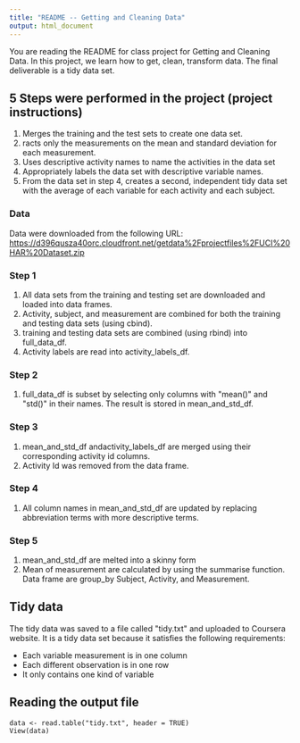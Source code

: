 ```yaml
---
title: "README -- Getting and Cleaning Data"
output: html_document
---
```


You are reading the README for class project for Getting and Cleaning Data. In this project, we learn how to get, clean, transform data. The final deliverable is a tidy data set.


## 5 Steps were performed in the project (project instructions)
1. Merges the training and the test sets to create one data set.
2. racts only the measurements on the mean and standard deviation for each measurement. 
3. Uses descriptive activity names to name the activities in the data set
4. Appropriately labels the data set with descriptive variable names. 
5. From the data set in step 4, creates a second, independent tidy data set with the average of each variable for each activity and each subject.


### Data
Data were downloaded from the following URL:
https://d396qusza40orc.cloudfront.net/getdata%2Fprojectfiles%2FUCI%20HAR%20Dataset.zip 

### Step 1
1. All data sets from the training and testing set are downloaded and loaded into data frames.
2. Activity, subject, and measurement are combined for both the training and testing data sets (using cbind).
3. training and testing data sets are combined (using rbind) into full_data_df.
4. Activity labels are read into activity_labels_df.

### Step 2
1. full_data_df is subset by selecting only columns with "mean()" and "std()" in their names. The result is stored in mean_and_std_df.

### Step 3
1. mean_and_std_df andactivity_labels_df are merged using their corresponding activity id columns.
2. Activity Id was removed from the data frame.

### Step 4
1. All column names in mean_and_std_df are updated by replacing abbreviation terms with more descriptive terms.

### Step 5
1. mean_and_std_df are melted into a skinny form
2. Mean of measurement are calculated by using the summarise function. Data frame are group_by Subject, Activity, and Measurement.

## Tidy data 
The tidy data was saved to a file called "tidy.txt" and uploaded to Coursera website. It is a tidy data set because it satisfies the following requirements:
* Each variable measurement is in one column
* Each different observation is in one row
* It only contains one kind of variable


## Reading the output file

```{r}
data <- read.table("tidy.txt", header = TRUE) 
View(data)
```
